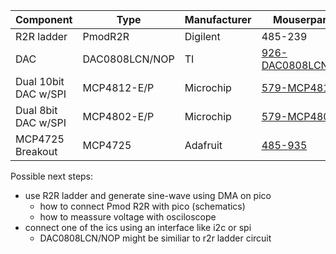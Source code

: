 Component | Type | Manufacturer | Mouserpart-Nr | Productpage | Datasheet
--------       | --------  | -------- | -------- | --------| --------
R2R ladder     | PmodR2R   | Digilent | 485-239  | [R2R ladder](https://digilent.com/shop/pmod-r2r-resistor-ladder-d-a-converter/) | [Schematic](https://digilent.com/reference/_media/reference/pmod/pmodr2r/pmodr2r_sch.pdf)
DAC    | DAC0808LCN/NOP | TI   | [926-DAC0808LCN/NOPB](https://www.mouser.de/ProductDetail/Texas-Instruments/DAC0808LCN-NOPB?qs=7X5t%252BdzoRHDv8TW%252BETgvcg%3D%3D) | - | -
Dual 10bit DAC w/SPI     | MCP4812-E/P   | Microchip | [579-MCP4812-E/P](https://www.mouser.de/ProductDetail/Microchip-Technology-Atmel/MCP4812-E-P?qs=bxUt0k7cytI17caZuUAwlA%3D%3D)  | -| -
Dual 8bit DAC w/SPI     | MCP4802-E/P   | Microchip | [579-MCP4802-E/P](https://www.mouser.de/ProductDetail/Microchip-Technology-Atmel/MCP4802-E-P?qs=bxUt0k7cytI0U0E3kiOWig%3D%3D)  | -| -
MCP4725 Breakout     | MCP4725 | Adafruit | [485-935](https://www.mouser.de/ProductDetail/Adafruit/935?qs=GURawfaeGuDLSBaw80Z3Sg%3D%3D)  | [MCP4725 Breakout](https://www.adafruit.com/product/935)| [Datasheet](https://cdn-shop.adafruit.com/datasheets/mcp4725.pdf)



Possible next steps:
- use R2R ladder and generate sine-wave using DMA on pico
  - how to connect Pmod R2R with pico (schematics)
  - how to meassure voltage with osciloscope
- connect one of the ics using an interface like i2c or spi
  - DAC0808LCN/NOP might be similiar to r2r ladder circuit

